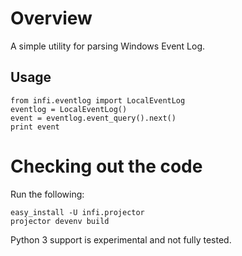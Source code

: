 Overview
========
A simple utility for parsing Windows Event Log.

Usage
-----

    from infi.eventlog import LocalEventLog
    eventlog = LocalEventLog()
    event = eventlog.event_query().next()
    print event

Checking out the code
=====================

Run the following:

    easy_install -U infi.projector
    projector devenv build

Python 3 support is experimental and not fully tested.
